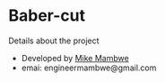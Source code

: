 # Baber-cut
<p>Details about the project</p>
<ul>
  <li>Developed by <a href="https://github.com/aeprodigy">Mike Mambwe</a></li>
  <li>emai: engineermambwe@gmail.com</li>
</ul>
